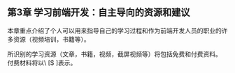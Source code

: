 <!-- Chapter 3. Learning Front-end Dev: Self Directed Resources/Recommendations -->
第3章 学习前端开发：自主导向的资源和建议
--------------------------------------------------------------------------

<!-- This chapter highlights the many resources (video training, books, etc.) that an individual can use to direct their own learning process and career as a front-end developer. -->
本章重点介绍了个人可以用来指导自己的学习过程和作为前端开发人员的职业的许多资源（视频培训，书籍等）。

<!-- The learning resources identified (articles, books, videos, screencasts etc..) will include both free and paid material. Paid material will be indicated with \[$\]. -->
所识别的学习资源（文章，书籍，视频，截屏视频等）将包括免费和付费资料。 付费材料将以\ [$ \]表示。